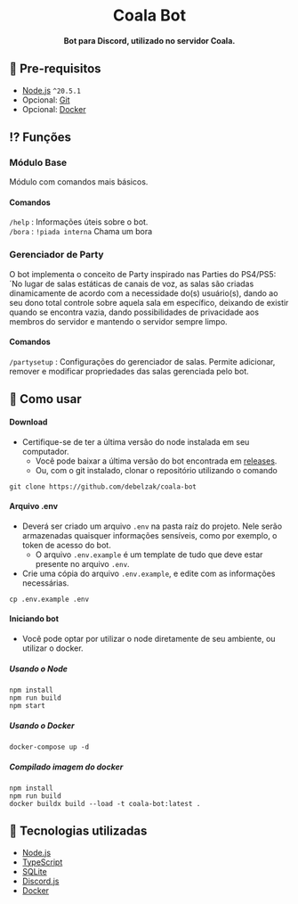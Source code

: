 <h1 align="center"> Coala Bot </h1>
<h4 align="center"> Bot para Discord, utilizado no servidor Coala. </h1>

## 🚧 Pre-requisitos

- [Node.js](https://nodejs.org/) `^20.5.1`
- Opcional: [Git](https://git-scm.com/)
- Opcional: [Docker](https://www.docker.com/)

## ⁉️ Funções

### Módulo Base
Módulo com comandos mais básicos.

#### Comandos
`/help` : Informações úteis sobre o bot.</br>
`/bora` : `!piada interna` Chama um bora</br>

### Gerenciador de Party
O bot implementa o conceito de Party inspirado nas Parties do PS4/PS5: ´No lugar de salas estáticas de canais de voz, as salas são criadas dinamicamente de acordo com a necessidade do(s) usuário(s), dando ao seu dono total controle sobre aquela sala em específico, deixando de existir quando se encontra vazia, dando possibilidades de privacidade aos membros do servidor e mantendo o servidor sempre limpo.

#### Comandos
`/partysetup` : Configurações do gerenciador de salas. Permite adicionar, remover e modificar propriedades das salas gerenciada pelo bot.</br>

## 📝 Como usar

#### Download
- Certifique-se de ter a última versão do node instalada em seu computador. 
  - Você pode baixar a última versão do bot encontrada em [releases](https://github.com/debelzak/coala-bot/releases).
  - Ou, com o git instalado, clonar o repositório utilizando o comando
```shell
git clone https://github.com/debelzak/coala-bot
```

#### Arquivo .env
- Deverá ser criado um arquivo `.env` na pasta raíz do projeto. Nele serão armazenadas quaisquer informações sensíveis, como por exemplo, o token de acesso do bot.
  - O arquivo `.env.example` é um template de tudo que deve estar presente no arquivo `.env`.
- Crie uma cópia do arquivo `.env.example`, e edite com as informações necessárias.
```shell
cp .env.example .env
```

#### Iniciando bot
- Você pode optar por utilizar o node diretamente de seu ambiente, ou utilizar o docker.

##### Usando o Node
```shell
npm install
npm run build
npm start
```

##### Usando o Docker
```shell
docker-compose up -d
```

##### Compilado imagem do docker
```shell
npm install
npm run build
docker buildx build --load -t coala-bot:latest .
```

## 🌟 Tecnologias utilizadas
- [Node.js](https://nodejs.org/)
- [TypeScript](https://www.typescriptlang.org/)
- [SQLite](https://www.sqlite.org/)
- [Discord.js](https://discord.js.org/)
- [Docker](https://www.docker.com/)